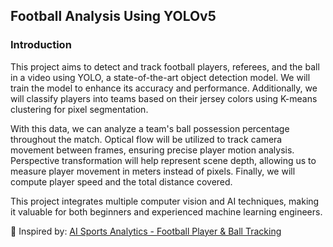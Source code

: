 
## Football Analysis Using YOLOv5  

### Introduction  
This project aims to detect and track football players, referees, and the ball in a video using YOLO, a state-of-the-art object detection model. We will train the model to enhance its accuracy and performance. Additionally, we will classify players into teams based on their jersey colors using K-means clustering for pixel segmentation.  

With this data, we can analyze a team's ball possession percentage throughout the match. Optical flow will be utilized to track camera movement between frames, ensuring precise player motion analysis. Perspective transformation will help represent scene depth, allowing us to measure player movement in meters instead of pixels. Finally, we will compute player speed and the total distance covered.  

This project integrates multiple computer vision and AI techniques, making it valuable for both beginners and experienced machine learning engineers.  

📌 Inspired by: [AI Sports Analytics - Football Player & Ball Tracking](https://www.youtube.com/watch?v=neBZ6huolkg)  

